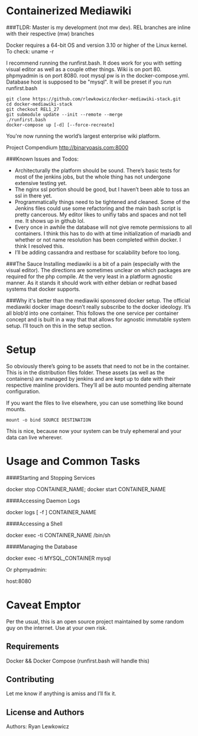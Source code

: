 Containerized Mediawiki
=======================
<!---[![Build Status](http://jenkins.binaryoasis.com/buildStatus/icon?job=mediawiki-docker-stack)](http://jenkins.binaryoasis.com/job/mediawiki-docker-stack/)--->

###TLDR:
Master is my development (not mw dev). REL branches are inline with their respective (mw) branches

Docker requires a 64-bit OS and version 3.10 or higher of the Linux kernel. To check: uname -r

I recommend running the runfirst.bash. It does work for you with setting visual editor as well as a couple other things. Wiki is on port 80. phpmyadmin is on port 8080. root mysql pw is in the docker-compose.yml. Database host is supposed to be "mysql". It will be preset if you run runfirst.bash


```
git clone https://github.com/rlewkowicz/docker-mediawiki-stack.git
cd docker-mediawiki-stack
git checkout REL1_27
git submodule update --init --remote --merge
./runfirst.bash
docker-compose up [-d] [--force-recreate]
```

You're now running the world’s largest enterprise wiki platform.

Project Compendium
http://binaryoasis.com:8000


###Known Issues and Todos:
* Architecturally the platform should be sound. There’s basic tests for most of the jenkins jobs, but the whole thing has not undergone extensive testing yet.   
* The nginx ssl portion should be good, but I haven’t been able to toss an ssl in there yet.
* Programmatically things need to be tightened and cleaned. Some of the Jenkins files could use some refactoring and the main bash script is pretty cancerous. My editor likes to unifiy tabs and spaces and not tell me. It shows up in github lol.
* Every once in awhile the database will not give remote permissions to all containers. I think this has to do with at time initialization of mariadb and whether or not name resolution has been completed within docker. I think I resolved this.
* I’ll be adding cassandra and restbase for scalability before too long.


###The Sauce
Installing mediawiki is a bit of a pain (especially with the visual editor). The directions are sometimes unclear on which packages are required for the php compile. At the very least in a platform agnostic manner. As it stands it should work with either debian or redhat based systems that docker supports.


###Why it's better than the mediawiki sponsored docker setup.
The official mediawiki docker image doesn’t really subscribe to the docker ideology. It’s all blob’d into one container. This follows the one service per container concept and is built in a way that that allows for agnostic immutable system setup. I’ll touch on this in the setup section.


Setup
=======================
So obviously there’s going to be assets that need to not be in the container. This is in the distribution files folder. These assets (as well as the containers) are managed by jenkins and are kept up to date with their respective mainline providers. They’ll all be auto mounted pending alternate configuration.


If you want the files to live elsewhere, you can use something like bound mounts.


```
mount -o bind SOURCE DESTINATION
```


This is nice, because now your system can be truly ephemeral and your data can live wherever.


Usage and Common Tasks
=======================
####Starting and Stopping Services


docker stop CONTAINER_NAME; docker start CONTAINER_NAME


####Accessing Daemon Logs


docker logs [ -f ] CONTAINER_NAME


####Accessing a Shell


docker exec -ti CONTAINER_NAME /bin/sh


####Managing the Database


docker exec -ti MYSQL_CONTAINER mysql

Or phpmyadmin:

host:8080


Caveat Emptor
=======================
Per the usual, this is an open source project maintained by some random guy on the internet. Use at your own risk.  


Requirements
------------
Docker && Docker Compose (runfirst.bash will handle this)


Contributing
------------
Let me know if anything is amiss and I’ll fix it.


License and Authors
-------------------
Authors: Ryan Lewkowicz
